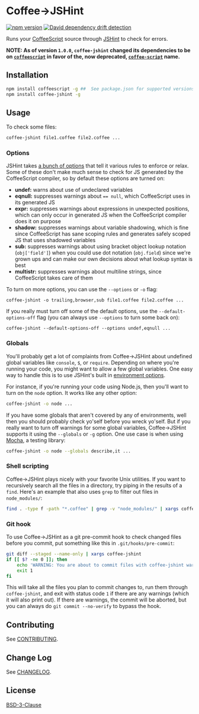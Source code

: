 # Coffee->JSHint

[![npm version](https://badge.fury.io/js/coffee-jshint.svg)](https://badge.fury.io/js/coffee-jshint)
[![David dependency drift detection](https://david-dm.org/marviq/coffee-jshint.svg)](https://david-dm.org/marviq/coffee-jshint)

Runs your [CoffeeScript](http://coffeescript.org/) source through [JSHint](http://jshint.com/) to check for errors.


**NOTE: As of version `1.0.0`, `coffee-jshint` changed its dependencies to be on [`coffeescript`](https://www.npmjs.com/package/coffeescript) in favor of the,
now deprecated, [`coffee-script`](https://www.npmjs.com/package/coffee-script) name.**


## Installation

```sh
npm install coffeescript -g ##  See package.json for supported versions (most)
npm install coffee-jshint -g
```


## Usage

To check some files:

```sh
coffee-jshint file1.coffee file2.coffee ...
```


### Options

JSHint takes [a bunch of options](http://jshint.com/docs/options/) that tell it various rules to enforce or relax.  Some of these don't make much sense to
check for JS generated by the CoffeeScript compiler, so by default these options are turned on:

- **undef:** warns about use of undeclared variables
- **eqnull:** suppresses warnings about `== null`, which CoffeeScript uses in its generated JS
- **expr:** suppresses warnings about expressions in unexpected positions, which can only occur in generated JS when the CoffeeScript compiler does it on purpose
- **shadow:** suppresses warnings about variable shadowing, which is fine since CoffeeScript has sane scoping rules and generates safely scoped JS that uses shadowed variables
- **sub:** suppresses warnings about using bracket object lookup notation (`obj['field']`) when you could use dot notation (`obj.field`) since we're grown ups and can make our own decisions about what lookup syntax is best
- **multistr:** suppresses warnings about multiline strings, since CoffeeScript takes care of them

To turn on more options, you can use the `--options` or `-o` flag:

    coffee-jshint -o trailing,browser,sub file1.coffee file2.coffee ...

If you really must turn off some of the default options, use the `--default-options-off` flag (you can always use `--options` to turn some back on):

    coffee-jshint --default-options-off --options undef,eqnull ...


### Globals

You'll probably get a lot of complaints from Coffee->JSHint about undefined global variables like `console`, `$`, or `require`.  Depending on where you're
running your code, you might want to allow a few global variables.  One easy way to handle this is to use JSHint's built in
[environment options](http://jshint.com/docs/options/#environments).

For instance, if you're running your code using Node.js, then you'll want to turn on the `node` option.  It works like any other option:

```sh
coffee-jshint -o node ...
```

If you have some globals that aren't covered by any of environments, well then you should probably check yo'self before you wreck yo'self.  But if you really
want to turn off warnings for some global variables, Coffee->JSHint supports it using the `--globals` or `-g` option.  One use case is when using
[Mocha](http://mochajs.org/), a testing library:


```sh
coffee-jshint -o node --globals describe,it ...
```


### Shell scripting

Coffee->JSHint plays nicely with your favorite Unix utilities.  If you want to recursively search all the files in a directory, try piping in the results of a
`find`.  Here's an example that also uses `grep` to filter out files in `node_modules/`:

```sh
find . -type f -path "*.coffee" | grep -v "node_modules/" | xargs coffee-jshint
```


### Git hook

To use Coffee->JSHint as a git pre-commit hook to check changed files before you commit, put something like this in `.git/hooks/pre-commit`:

```bash
git diff --staged --name-only | xargs coffee-jshint
if [[ $? -ne 0 ]]; then
    echo 'WARNING: You are about to commit files with coffee-jshint warnings'
    exit 1
fi
```

This will take all the files you plan to commit changes to, run them through `coffee-jshint`, and exit with status code `1` if there are any warnings (which it will also print out).  If there are warnings, the commit will be aborted, but you can always do `git commit --no-verify` to bypass the hook.


## Contributing

See [CONTRIBUTING](./CONTRIBUTING.md).


## Change Log

See [CHANGELOG](./CHANGELOG.md).


## License

[BSD-3-Clause](LICENSE)

